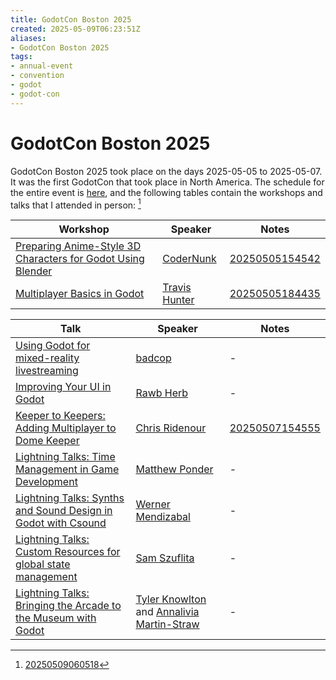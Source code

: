 ```yaml
---
title: GodotCon Boston 2025
created: 2025-05-09T06:23:51Z
aliases:
- GodotCon Boston 2025
tags:
- annual-event
- convention
- godot
- godot-con
---
```


# GodotCon Boston 2025

GodotCon Boston 2025 took place on the days 2025-05-05 to 2025-05-07. It was the first GodotCon that took place in North America. The schedule for the entire event is [here](https://talks.godotengine.org/godotcon-us-2025/schedule/), and the following tables contain the workshops and talks that I attended in person: [^1]

| Workshop | Speaker | Notes |
|---|---|---|
| [Preparing Anime-Style 3D Characters for Godot Using Blender](https://talks.godotengine.org/godotcon-us-2025/talk/RUXBCQ/) | [CoderNunk](https://talks.godotengine.org/godotcon-us-2025/speaker/SFMSET/) | [20250505154542](../entries/20250505154542.md) |
| [Multiplayer Basics in Godot](https://talks.godotengine.org/godotcon-us-2025/talk/RZJZZD/) | [Travis Hunter](https://talks.godotengine.org/godotcon-us-2025/speaker/UHTGD7/) | [20250505184435](../entries/20250505184435.md) |

| Talk | Speaker | Notes |
|---|---|---|
| [Using Godot for mixed-reality livestreaming](https://talks.godotengine.org/godotcon-us-2025/talk/ZDP7XM/) | [badcop](https://talks.godotengine.org/godotcon-us-2025/speaker/FTS3YF/) | - |
| [Improving Your UI in Godot](https://talks.godotengine.org/godotcon-us-2025/talk/U7EAPK/) | [Rawb Herb](https://talks.godotengine.org/godotcon-us-2025/speaker/9LKEBY/) | - |
| [Keeper to Keepers: Adding Multiplayer to Dome Keeper](https://talks.godotengine.org/godotcon-us-2025/talk/XMBFFK/) | [Chris Ridenour](https://talks.godotengine.org/godotcon-us-2025/speaker/XEBASF/) | [20250507154555](../entries/20250507154555.md) |
| [Lightning Talks: Time Management in Game Development](https://talks.godotengine.org/godotcon-us-2025/talk/8T7GDX/) | [Matthew Ponder](https://talks.godotengine.org/godotcon-us-2025/speaker/YTLQYD/) | - |
| [Lightning Talks: Synths and Sound Design in Godot with Csound](https://talks.godotengine.org/godotcon-us-2025/talk/8T7GDX/) | [Werner Mendizabal](https://talks.godotengine.org/godotcon-us-2025/speaker/RNNHYA/) | - |
| [Lightning Talks: Custom Resources for global state management](https://talks.godotengine.org/godotcon-us-2025/talk/8T7GDX/) | [Sam Szuflita](https://talks.godotengine.org/godotcon-us-2025/speaker/FUX9CC/) | - |
| [Lightning Talks: Bringing the Arcade to the Museum with Godot](https://talks.godotengine.org/godotcon-us-2025/talk/8T7GDX/) | [Tyler Knowlton](https://talks.godotengine.org/godotcon-us-2025/speaker/QR9M9X/) and [Annalivia Martin-Straw](https://talks.godotengine.org/godotcon-us-2025/speaker/EQPWEZ/) | - |

[^1]: [20250509060518](../entries/20250509060518.md)
